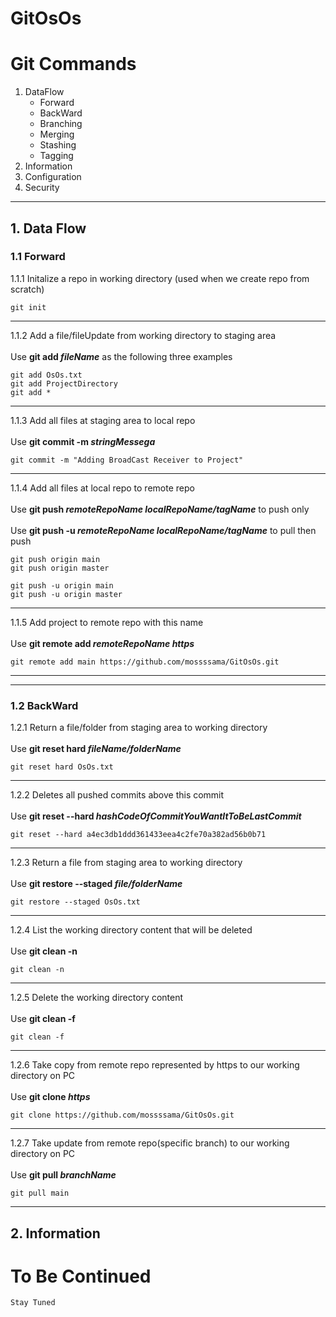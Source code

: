 GitOsOs <a name="TOP"></a>
===================
# **Git Commands**
1. DataFlow
    - Forward
    - BackWard  
    - Branching
    - Merging
    - Stashing
    - Tagging
2. Information
3. Configuration
4. Security
- - - - 
## 1. Data Flow
### 1.1 Forward 
1.1.1 Initalize a repo in working directory (used when we create repo from scratch)

    git init
- - - - 
1.1.2 Add a file/fileUpdate from working directory to staging area<br/><br/>
Use **git add _fileName_** as the following three examples

    git add OsOs.txt
    git add ProjectDirectory
    git add *
- - - - 
1.1.3 Add all files at staging area to local repo<br/><br/>
Use **git commit -m _stringMessega_** 

    git commit -m "Adding BroadCast Receiver to Project"
- - - - 
1.1.4 Add all files at local repo to remote repo<br/><br/>
Use **git push _remoteRepoName_ _localRepoName/tagName_**    to push only<br><br/>
Use **git push -u _remoteRepoName_ _localRepoName/tagName_** to pull then push
    
    git push origin main
    git push origin master
        
    git push -u origin main
    git push -u origin master
- - - - 
1.1.5 Add project to remote repo with this name<br/><br/> 
Use **git remote add _remoteRepoName_ _https_** 
    
    git remote add main https://github.com/mossssama/GitOsOs.git
    
- - - -
- - - - 
### 1.2 BackWard
1.2.1 Return a file/folder from staging area to working directory<br/><br/>
Use **git reset hard _fileName/folderName_**

    git reset hard OsOs.txt
- - - - 
1.2.2 Deletes all pushed commits above this commit<br/><br/> 
Use **git reset --hard _hashCodeOfCommitYouWantItToBeLastCommit_**

    git reset --hard a4ec3db1ddd361433eea4c2fe70a382ad56b0b71
- - - - 
1.2.3 Return a file from staging area to working directory<br/><br/>
Use **git restore --staged _file/folderName_**

    git restore --staged OsOs.txt
- - - - 
1.2.4 List the working directory content that will be deleted<br/><br/>
Use **git clean -n**

    git clean -n
- - - -     
1.2.5 Delete the working directory content<br/><br/>
Use **git clean -f**

    git clean -f
- - - - 
1.2.6 Take copy from remote repo represented by https to our working directory on PC<br/><br/>
Use **git clone _https_**

    git clone https://github.com/mossssama/GitOsOs.git
- - - - 
1.2.7 Take update from remote repo(specific branch) to our working directory on PC<br/><br/>
Use **git pull _branchName_**

    git pull main
- - - - 

## 2. Information 
    
# To Be Continued #

    Stay Tuned

